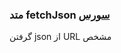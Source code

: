 <h3>
متد fetchJson
<a class="ext-link" href="module-classes_Helper.html#line113" >سورس</a>
</h3>
گرفتن json از URL مشخص
